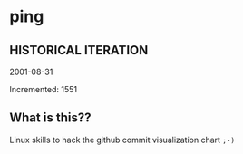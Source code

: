 # ping

## HISTORICAL ITERATION
2001-08-31

Incremented: 1551

## What is this?? 
Linux skills to hack the github commit visualization chart `;-)`
